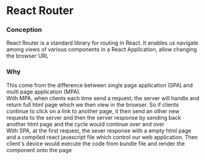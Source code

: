 <h1>React Router</h1>

### Conception

<p>React Router is a standard library for routing in React.
It enables us navigate among views of various components in
 a React Application, allow changing the browser URL
</p>

### Why
<p>This come from the difference between single page application
 (SPA) and multi page application (MPA). </br>With MPA, when clients each time 
 send a request, the server will handle and return full html page which 
 we then view in the browser. So if clients continue to click on a link 
 to another page, it then send an other new requests to the server and 
 then the server response by sending back another html page and the cycle 
 would continue over and over
 </br>
 With SPA, at the first request, the sever response with a empty html page and 
 a compiled react javascript file which control our web application. Then
 client's device would execute the code from bundle file and render the component 
 onto the page
 </p>